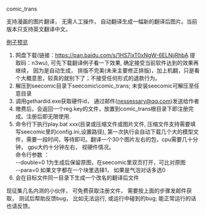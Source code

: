 comic_trans

支持漫画的图片翻译， 无需人工操作， 自动翻译生成一幅新的翻译后图片。当前版本只支持英文翻译中文。

[例子预览](https://github.com/nessessary/SeeComic/blob/master/comic_trans/sample.md)

1. 网盘下载(链接：https://pan.baidu.com/s/1HS7lxT0xNgW-6ELNijRhbA
提取码：n3wu), 可先下载翻译例子看一下效果, 确定接受当前软件达到的效果再继续， 因为是自动生成， 排版不完美(未来主要修正排版)，加上机翻，只是看个大概意思，较真的就别下了；不接受任何形式的退款行为。
2. 解压到seecomic目录下seecomic\comic_trans; 未安装seecomic可解压至任意目录
3. 调用gethardid.exe获取硬件id， 通过邮件(nessessary@qq.com)发送给作者
4. 缴费后，会返回一个reg.key的文件，放置到comic_trans根目录下即注册完成。注册后即无限使用.
5. 命令行下执行play.bat xxx(目录或压缩文件或图片文件, 压缩文件支持需要填写seecomic里的config.ini,设置路径), 第一次执行会自动下载几个大的模型文件，需要一段时间，等待即可。翻译一个30个图片左右的包，cpu需要几十分钟， gpu大约十分钟左右， 视硬件情况。
<br>命令行参数 ：<br> --double=0 1为生成后保留原图，在seecomic里双页打开，可比对原图<br> --para=0 如果文字都在一个块里选择1， 如果是气泡对话多选0
6. 会在目标文件同一目录下生成一个改名的翻译后文件

现征集几名内测的小伙伴， 可免费获取注册文件， 需要按上面的步骤发邮件获取， 测试后帮助反馈bug， 比如无法运行, 或运行中碰到的bug; 能正常运行的话也请反馈。
